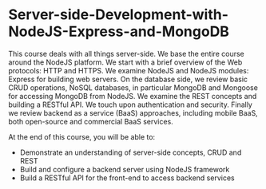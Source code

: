 # Server-side-Development-with-NodeJS-Express-and-MongoDB

This course deals with all things server-side. We base the entire course around the NodeJS platform. We start with a brief overview of the Web protocols: HTTP and HTTPS. We examine NodeJS and NodeJS modules: Express for building web servers. On the database side, we review basic CRUD operations, NoSQL databases, in particular MongoDB and Mongoose for accessing MongoDB from NodeJS. We examine the REST concepts and building a RESTful API. We touch upon authentication and security. Finally we review backend as a service (BaaS) approaches, including mobile BaaS, both open-source and commercial BaaS services.

At the end of this course, you will be able to:

- Demonstrate an understanding of server-side concepts, CRUD and REST
- Build and configure a backend server using NodeJS framework
- Build a RESTful API for the front-end to access backend services

